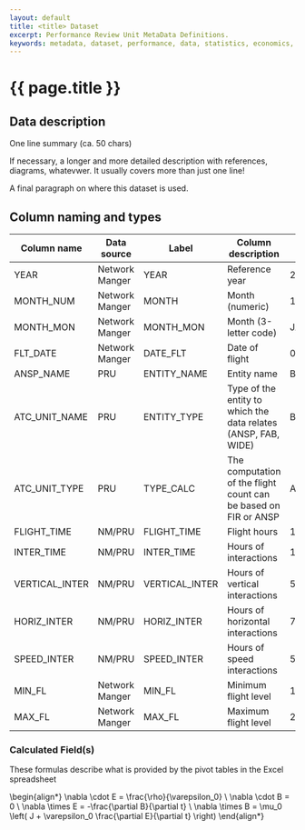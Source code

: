 ```yaml
---
layout: default
title: <title> Dataset
excerpt: Performance Review Unit MetaData Definitions.
keywords: metadata, dataset, performance, data, statistics, economics, air transport, flights, europe, cost efficiency
---
```

# {{ page.title }}

## Data description

One line summary (ca. 50 chars)

If necessary, a longer and more detailed description with references, diagrams, whatevwer.
It usually covers more than just one line!

A final paragraph on where this dataset is used.

## Column naming and types

| Column name    | Data source    | Label          | Column description                                              | Example      |
|----------------|----------------|----------------|-----------------------------------------------------------------|--------------|
| YEAR           | Network Manger | YEAR           | Reference year                                                  | 2014         |
| MONTH_NUM      | Network Manger | MONTH          | Month (numeric)                                                 | 1            |
| MONTH_MON      | Network Manger | MONTH_MON      | Month (3-letter code)                                           | JAN          |
| FLT_DATE       | Network Manger | DATE_FLT       | Date of flight                                                  | 05/01/2014   |
| ANSP_NAME      | PRU            | ENTITY_NAME    | Entity name                                                     | Belgocontrol |
| ATC_UNIT_NAME  | PRU            | ENTITY_TYPE    | Type of the entity to which the data relates (ANSP, FAB, WIDE)  | Brussels     |
| ATC_UNIT_TYPE  | PRU            | TYPE_CALC      | The computation of the flight count can be based on FIR or ANSP | ACC          |
| FLIGHT_TIME    | NM/PRU         | FLIGHT_TIME    | Flight hours                                                    | 1491         |
| INTER_TIME     | NM/PRU         | INTER_TIME     | Hours of interactions                                           | 131          |
| VERTICAL_INTER | NM/PRU         | VERTICAL_INTER | Hours of vertical interactions                                  | 51           |
| HORIZ_INTER    | NM/PRU         | HORIZ_INTER    | Hours of horizontal interactions                                | 73           |
| SPEED_INTER    | NM/PRU         | SPEED_INTER    | Hours of speed interactions                                     | 55           |
| MIN_FL         | Network Manger | MIN_FL         | Minimum flight level                                            | 100          |
| MAX_FL         | Network Manger | MAX_FL         | Maximum flight level                                            | 250          |


### Calculated Field(s)

These formulas describe what is provided by the pivot tables in the Excel spreadsheet

\begin{align*}
\nabla \cdot E = \frac{\rho}{\varepsilon_0} \\
\nabla \cdot B = 0 \\
\nabla \times E = -\frac{\partial B}{\partial t} \\
\nabla \times B = \mu_0 \left( J + \varepsilon_0 \frac{\partial E}{\partial t} \right)
\end{align*}
